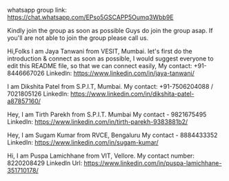 whatsapp group link: https://chat.whatsapp.com/EPso5GSCAPP5Oumq3Wbb9E

Kindly join the group as soon as possible
Guys do join the group asap.
If you'll are not able to join the group please call us.

Hi,Folks
I am Jaya Tanwani from VESIT, Mumbai.
let's first do the introduction & connect as soon as possible,
I would suggest everyone to edit this README file,
so that we can connect easily,
My contact: +91-8446667026
Linkedln: https://www.linkedin.com/in/jaya-tanwani/


I am Dikshita Patel from S.P.I.T, Mumbai.
My contact: +91-7506204088 / 7021805126
Linkedln: https://www.linkedin.com/in/dikshita-patel-a87857160/

Hey,
I am Tirth Parekh from S.P.I.T. Mumbai
My contact - 9821675495
LinkedIn: https://www.linkedin.com/in/tirth-parekh-9383881b2/

Hey,
I am Sugam Kumar from RVCE, Bengaluru
My contact - 8884433352
LinkedIn: https://www.linkedin.com/in/sugam-kumar/

Hi,
I am Puspa Lamichhane from VIT, Vellore.
My contact number: 8220208429
LinkedIn Url: https://www.linkedin.com/in/puspa-lamichhane-351710178/
